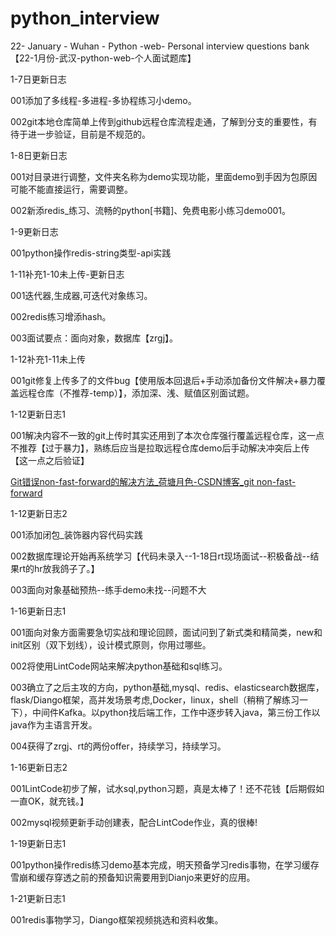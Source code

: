# python_interview
22- January - Wuhan - Python -web- Personal interview questions bank【22-1月份-武汉-python-web-个人面试题库】

1-7日更新日志

001添加了多线程-多进程-多协程练习小demo。

002git本地仓库简单上传到github远程仓库流程走通，了解到分支的重要性，有待于进一步验证，目前是不规范的。

1-8日更新日志

001对目录进行调整，文件夹名称为demo实现功能，里面demo到手因为包原因可能不能直接运行，需要调整。

002新添redis_练习、流畅的python[书籍]、免费电影小练习demo001。

1-9更新日志

001python操作redis-string类型-api实践

1-11补充1-10未上传-更新日志

001迭代器,生成器,可迭代对象练习。

002redis练习增添hash。

003面试要点：面向对象，数据库【zrgj】。

1-12补充1-11未上传

001git修复上传多了的文件bug【使用版本回退后+手动添加备份文件解决+暴力覆盖远程仓库（不推荐-temp）】，添加深、浅、赋值区别面试题。

1-12更新日志1

001解决内容不一致的git上传时其实还用到了本次仓库强行覆盖远程仓库，这一点不推荐【过于暴力】，熟练后应当是拉取远程仓库demo后手动解决冲突后上传【这一点之后验证】

[Git错误non-fast-forward的解决方法_荷塘月色-CSDN博客_git non-fast-forward](https://blog.csdn.net/weixin_41287260/article/details/89742151)

1-12更新日志2

001添加闭包_装饰器内容代码实践

002数据库理论开始再系统学习【代码未录入--1-18日rt现场面试--积极备战--结果rt的hr放我鸽子了。】

003面向对象基础预热--练手demo未找--问题不大

1-16更新日志1

001面向对象方面需要急切实战和理论回顾，面试问到了新式类和精简类，new和init区别（双下划线），设计模式原则，你用过哪些。

002将使用LintCode网站来解决python基础和sql练习。

003确立了之后主攻的方向，python基础,mysql、redis、elasticsearch数据库，flask/Diango框架，高并发场景考虑,Docker，linux，shell（稍稍了解练习一下），中间件Kafka。以python找后端工作，工作中逐步转入java，第三份工作以java作为主语言开发。

004获得了zrgj、rt的两份offer，持续学习，持续学习。

1-16更新日志2

001LintCode初步了解，试水sql,python习题，真是太棒了！还不花钱【后期假如一直OK，就充钱。】

002mysql视频更新手动创建表，配合LintCode作业，真的很棒!

1-19更新日志1

001python操作redis练习demo基本完成，明天预备学习redis事物，在学习缓存雪崩和缓存穿透之前的预备知识需要用到Dianjo来更好的应用。

1-21更新日志1

001redis事物学习，Diango框架视频挑选和资料收集。